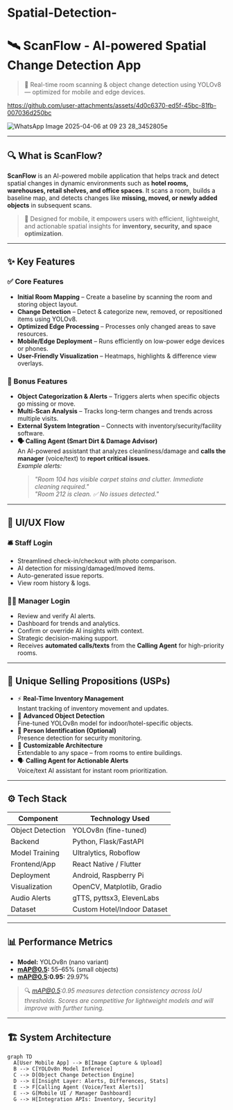 # Spatial-Detection-
# 🛰️ ScanFlow - AI-powered Spatial Change Detection App

> 📱 Real-time room scanning & object change detection using YOLOv8 — optimized for mobile and edge devices.



https://github.com/user-attachments/assets/4d0c6370-ed5f-45bc-81fb-007036d250bc



![WhatsApp Image 2025-04-06 at 09 23 28_3452805e](https://github.com/user-attachments/assets/1ebdc191-7a61-4469-b344-40299ad6e21c)

---

## 🔍 What is ScanFlow?

**ScanFlow** is an AI-powered mobile application that helps track and detect spatial changes in dynamic environments such as **hotel rooms, warehouses, retail shelves, and office spaces**. It scans a room, builds a baseline map, and detects changes like **missing, moved, or newly added objects** in subsequent scans.

> 🎯 Designed for mobile, it empowers users with efficient, lightweight, and actionable spatial insights for **inventory, security, and space optimization**.

---

## ✨ Key Features

### ✅ Core Features
- **Initial Room Mapping** – Create a baseline by scanning the room and storing object layout.
- **Change Detection** – Detect & categorize new, removed, or repositioned items using YOLOv8.
- **Optimized Edge Processing** – Processes only changed areas to save resources.
- **Mobile/Edge Deployment** – Runs efficiently on low-power edge devices or phones.
- **User-Friendly Visualization** – Heatmaps, highlights & difference view overlays.

### 🧠 Bonus Features
- **Object Categorization & Alerts** – Triggers alerts when specific objects go missing or move.
- **Multi-Scan Analysis** – Tracks long-term changes and trends across multiple visits.
- **External System Integration** – Connects with inventory/security/facility software.
- **🗣️ Calling Agent (Smart Dirt & Damage Advisor)**  
  An AI-powered assistant that analyzes cleanliness/damage and **calls the manager** (voice/text) to **report critical issues**.  
  *Example alerts:*  
  > *"Room 104 has visible carpet stains and clutter. Immediate cleaning required."*  
  > *"Room 212 is clean. ✅ No issues detected."*

---

## 📲 UI/UX Flow

### 🛎️ Staff Login
- Streamlined check-in/checkout with photo comparison.
- AI detection for missing/damaged/moved items.
- Auto-generated issue reports.
- View room history & logs.

### 👨‍💼 Manager Login
- Review and verify AI alerts.
- Dashboard for trends and analytics.
- Confirm or override AI insights with context.
- Strategic decision-making support.
- Receives **automated calls/texts** from the **Calling Agent** for high-priority rooms.

---

## 🚀 Unique Selling Propositions (USPs)

- ⚡ **Real-Time Inventory Management**  
  Instant tracking of inventory movement and updates.
- 🎯 **Advanced Object Detection**  
  Fine-tuned YOLOv8n model for indoor/hotel-specific objects.
- 🔐 **Person Identification (Optional)**  
  Presence detection for security monitoring.
- 🧩 **Customizable Architecture**  
  Extendable to any space – from rooms to entire buildings.
- 🗣️ **Calling Agent for Actionable Alerts**  
  Voice/text AI assistant for instant room prioritization.

---

## ⚙️ Tech Stack

| Component            | Technology Used             |
|----------------------|-----------------------------|
| Object Detection     | YOLOv8n (fine-tuned)        |
| Backend              | Python, Flask/FastAPI       |
| Model Training       | Ultralytics, Roboflow       |
| Frontend/App         | React Native / Flutter      |
| Deployment           | Android, Raspberry Pi       |
| Visualization        | OpenCV, Matplotlib, Gradio  |
| Audio Alerts         | gTTS, pyttsx3, ElevenLabs   |
| Dataset              | Custom Hotel/Indoor Dataset |

---

## 📊 Performance Metrics

- **Model:** YOLOv8n (nano variant)
- **mAP@0.5:** 55–65% (small objects)
- **mAP@0.5:0.95:** 29.97%  

> 🔍 *mAP@0.5:0.95 measures detection consistency across IoU thresholds. Scores are competitive for lightweight models and will improve with further tuning.*

---

## 🏗️ System Architecture

```mermaid
graph TD
  A[User Mobile App] --> B[Image Capture & Upload]
  B --> C[YOLOv8n Model Inference]
  C --> D[Object Change Detection Engine]
  D --> E[Insight Layer: Alerts, Differences, Stats]
  E --> F[Calling Agent (Voice/Text Alerts)]
  E --> G[Mobile UI / Manager Dashboard]
  G --> H[Integration APIs: Inventory, Security]
